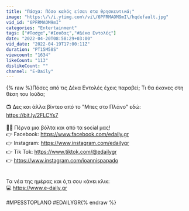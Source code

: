 ```yaml
---
title: "Πάσχα: Πόσο καλός είσαι στα θρησκευτικά;"
image: "https:\/\/i.ytimg.com\/vi\/6PFRMAOM9mI\/hqdefault.jpg"
vid_id: "6PFRMAOM9mI"
categories: "Entertainment"
tags: ["#Πασχα","#Ιουδας","#Δέκα Εντολές"]
date: "2022-04-20T08:58:29+03:00"
vid_date: "2022-04-19T17:00:11Z"
duration: "PT15M58S"
viewcount: "1634"
likeCount: "113"
dislikeCount: ""
channel: "E-Daily"
---
```

{% raw %}Πόσες από τις Δέκα Εντολές έχεις παραβεί; Τι θα έκανες στη θέση του Ιούδα;<br /><br />📺 Δες και άλλα βίντεο από το &quot;Μπες στο Πλάνο&quot; εδώ: <a rel="nofollow" target="blank" href="https://bit.ly/2FLCYs7">https://bit.ly/2FLCYs7</a><br /><br />🏃‍♀️ Πέρνα μια βόλτα και από τα social μας!<br />👉 Facebook: <a rel="nofollow" target="blank" href="https://www.facebook.com/edaily.gr">https://www.facebook.com/edaily.gr</a> <br />👉 Instagram: <a rel="nofollow" target="blank" href="https://www.instagram.com/edailygr">https://www.instagram.com/edailygr</a><br />👉 Tik Tok: <a rel="nofollow" target="blank" href="https://www.tiktok.com/@edailygr">https://www.tiktok.com/@edailygr</a><br />👉 <a rel="nofollow" target="blank" href="https://www.instagram.com/ioannispapado">https://www.instagram.com/ioannispapado</a><br /><br /><br />Τα νέα της ημέρας και ό,τι σου κάνει κλικ:<br />💻 <a rel="nofollow" target="blank" href="https://www.e-daily.gr">https://www.e-daily.gr</a><br /><br />#MPESSTOPLANO #EDAILYGR{% endraw %}
